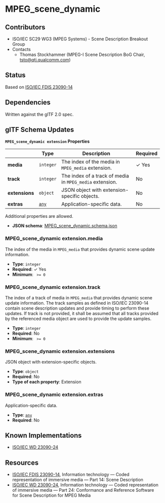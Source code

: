 # MPEG_scene_dynamic

## Contributors

* ISO/IEC SC29 WG3 (MPEG Systems) - Scene Description Breakout Group
* Contacts
  * Thomas Stockhammer (MPEG-I Scene Description BoG Chair, tsto@qti.qualcomm.com)

## Status

Based on [ISO/IEC FDIS 23090-14](https://www.iso.org/standard/80900.html)

## Dependencies

Written against the glTF 2.0 spec.

## glTF Schema Updates

**`MPEG_scene_dynamic extension` Properties**

|   |Type|Description|Required|
|---|---|---|---|
|**media**|`integer`|The index of the media in `MPEG_media` extension.| &#10003; Yes|
|**track**|`integer`|The index of a track of media in `MPEG_media` extension.|No|
|**extensions**|`object`|JSON object with extension-specific objects.|No|
|**extras**|[`any`](#reference-any)|Application-specific data.|No|

Additional properties are allowed.

* **JSON schema**: [MPEG_scene_dynamic.schema.json](/Extensions/MPEG_scene_dynamic/schema/MPEG_scene_dynamic.schema.json)

### MPEG_scene_dynamic extension.media

The index of the media in `MPEG_media` that provides dynamic scene update information.

* **Type**: `integer`
* **Required**:  &#10003; Yes
* **Minimum**: ` >= 0`

### MPEG_scene_dynamic extension.track

The index of a track of media in `MPEG_media` that provides dynamic scene update information. The track samples as defined in ISO/IEC 23090-14 contain scene description updates and provide timing to perform these updates. If track is not provided, it shall be assumed that all tracks provided by the referenced media object are used to provide the update samples.

* **Type**: `integer`
* **Required**: No
* **Minimum**: ` >= 0`

### MPEG_scene_dynamic extension.extensions

JSON object with extension-specific objects.

* **Type**: `object`
* **Required**: No
* **Type of each property**: Extension

### MPEG_scene_dynamic extension.extras

Application-specific data.

* **Type**: [`any`](#reference-any)
* **Required**: No




## Known Implementations

* [ISO/IEC WD 23090-24](https://www.iso.org/standard/83696.html)
## Resources

* [ISO/IEC FDIS 23090-14](https://www.iso.org/standard/80900.html), Information technology — Coded representation of immersive media — Part 14: Scene Description 
* [ISO/IEC WD 23090-24](https://www.iso.org/standard/83696.html), Information technology — Coded representation of immersive media — Part 24: Conformance and Reference Software for Scene Description for MPEG Media

